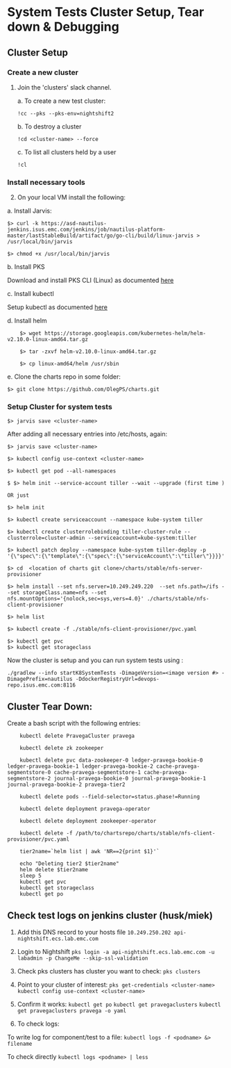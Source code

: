 # System Tests Cluster Setup, Tear down & Debugging

## Cluster Setup

### Create a new cluster 
1. Join the 'clusters' slack channel.

	a. To create a new test cluster:
	
	`!cc --pks --pks-env=nightshift2`

	b. To destroy a cluster 
	
	`!cd <cluster-name> --force`

	c. To list all clusters held by a user
	
	`!cl`

### Install necessary tools
2. On your local VM install the following:

a. Install Jarvis:

`$> curl -k https://asd-nautilus-jenkins.isus.emc.com/jenkins/job/nautilus-platform-master/lastStableBuild/artifact/go/go-cli/build/linux-jarvis > /usr/local/bin/jarvis`

`$> chmod +x /usr/local/bin/jarvis`

b. Install PKS

Download and install PKS CLI (Linux) as documented [here](https://network.pivotal.io/products/pivotal-container-service/)

c. Install kubectl

Setup kubectl as documented [here](https://kubernetes.io/docs/tasks/tools/install-kubectl/)

d. Install helm
```
    $> wget https://storage.googleapis.com/kubernetes-helm/helm-v2.10.0-linux-amd64.tar.gz
   
    $> tar -zxvf helm-v2.10.0-linux-amd64.tar.gz
    
    $> cp linux-amd64/helm /usr/sbin
```
e. Clone the charts repo in some folder:
```
$> git clone https://github.com/OlegPS/charts.git
```

### Setup Cluster for system tests

  ```$> jarvis save <cluster-name>```

  After adding all necessary entries into /etc/hosts, again: 
  
  ```
  $> jarvis save <cluster-name>

  $> kubectl config use-context <cluster-name>

  $> kubectl get pod --all-namespaces
  
  $ $> helm init --service-account tiller --wait --upgrade (first time )
  
  OR just
  
  $> helm init 
  
  $> kubectl create serviceaccount --namespace kube-system tiller
  
  $> kubectl create clusterrolebinding tiller-cluster-rule --clusterrole=cluster-admin --serviceaccount=kube-system:tiller

  $> kubectl patch deploy --namespace kube-system tiller-deploy -p '{\"spec\":{\"template\":{\"spec\":{\"serviceAccount\":\"tiller\"}}}}'
  
  $> cd  <location of charts git clone>/charts/stable/nfs-server-provisioner
  
  $> helm install --set nfs.server=10.249.249.220  --set nfs.path=/ifs --set storageClass.name=nfs --set nfs.mountOptions='{nolock,sec=sys,vers=4.0}' ./charts/stable/nfs-client-provisioner
  
  $> helm list
  
  $> kubectl create -f ./stable/nfs-client-provisioner/pvc.yaml
  
  $> kubectl get pvc
  $> kubectl get storageclass
  ```
  Now the cluster is setup and you can run system tests using :
  
 ```./gradlew --info startK8SystemTests -DimageVersion=<image version #> -DimagePrefix=nautilus -DdockerRegistryUrl=devops-repo.isus.emc.com:8116```
   
   
## Cluster Tear Down:

Create a bash script with the following entries:

```
	kubectl delete PravegaCluster pravega
	
	kubectl delete zk zookeeper
	
	kubectl delete pvc data-zookeeper-0 ledger-pravega-bookie-0 ledger-pravega-bookie-1 ledger-pravega-bookie-2 cache-pravega-		segmentstore-0 cache-pravega-segmentstore-1 cache-pravega-segmentstore-2 journal-pravega-bookie-0 journal-pravega-bookie-1 		journal-pravega-bookie-2 pravega-tier2
	
	kubectl delete pods --field-selector=status.phase!=Running
	
	kubectl delete deployment pravega-operator
	
	kubectl delete deployment zookeeper-operator
	
	kubectl delete -f /path/to/chartsrepo/charts/stable/nfs-client-provisioner/pvc.yaml
	
	tier2name=`helm list | awk 'NR==2{print $1}'`
	
	echo "Deleting tier2 $tier2name"
	helm delete $tier2name
	sleep 5
	kubectl get pvc
	kubectl get storageclass
	kubectl get po
```

## Check test logs on jenkins cluster (husk/miek)
  
 1. Add this DNS record to your hosts file
`10.249.250.202 api-nightshift.ecs.lab.emc.com`

 2. Login to Nightshift
`pks login -a api-nightshift.ecs.lab.emc.com -u labadmin -p ChangeMe --skip-ssl-validation`

 3. Check pks clusters has cluster you want to check:
    `pks clusters`
 
 4. Point to your cluster of interest:
    `pks get-credentials <cluster-name>`
    `kubectl config use-context <cluster-name>`
    
 5. Confirm it works:
    `kubectl get po`
    `kubectl get pravegaclusters`
    `kubectl get pravegaclusters pravega -o yaml`
 
 6. To check logs:
 
 To write log for component/test to a file:
    `kubectl logs -f <podname> &> filename`
    
 To check directly
    `kubectl logs <podname> | less`
